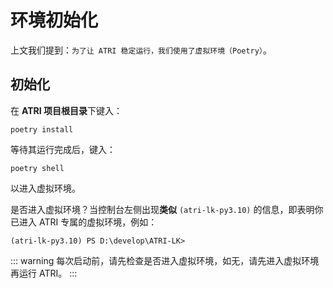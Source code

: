 # 环境初始化

上文我们提到：`为了让 ATRI 稳定运行，我们使用了虚拟环境（Poetry）`。

## 初始化

在 **ATRI 项目根目录**下键入：
```shell
poetry install
```

等待其运行完成后，键入：
```shell
poetry shell
```
以进入虚拟环境。

是否进入虚拟环境？当控制台左侧出现**类似** `(atri-lk-py3.10)` 的信息，即表明你已进入 ATRI 专属的虚拟环境，例如：
```shell
(atri-lk-py3.10) PS D:\develop\ATRI-LK>
```

::: warning
每次启动前，请先检查是否进入虚拟环境，如无，请先进入虚拟环境再运行 ATRI。
:::
